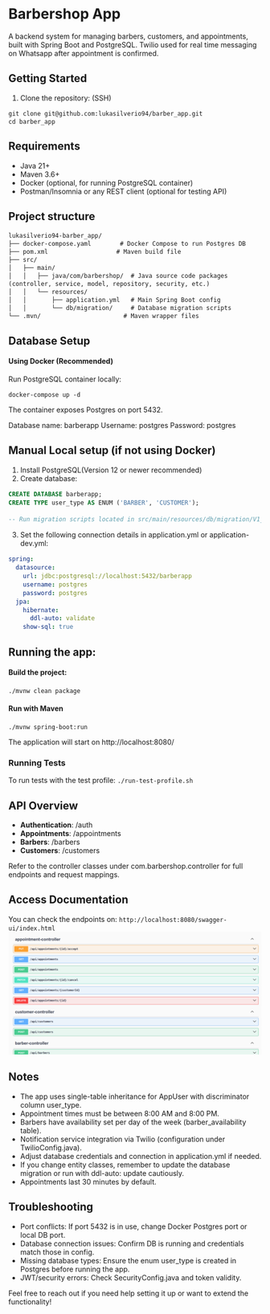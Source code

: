 # Barbershop App   
A backend system for managing barbers, customers, and appointments, built with Spring Boot and PostgreSQL. 
Twilio used for real time messaging on Whatsapp after appointment is confirmed.

## Getting Started
1. Clone the repository: (SSH)
```
git clone git@github.com:lukasilverio94/barber_app.git
cd barber_app
```
## Requirements
- Java 21+ 
- Maven 3.6+
- Docker (optional, for running PostgreSQL container)
- Postman/Insomnia or any REST client (optional for testing API)

## Project structure

```
lukasilverio94-barber_app/
├── docker-compose.yaml        # Docker Compose to run Postgres DB
├── pom.xml                   # Maven build file
├── src/
│   ├── main/
│   │   ├── java/com/barbershop/  # Java source code packages (controller, service, model, repository, security, etc.)
│   │   └── resources/
│   │       ├── application.yml   # Main Spring Boot config
│   │       └── db/migration/     # Database migration scripts
└── .mvn/                       # Maven wrapper files
```

## Database Setup

#### Using Docker (Recommended)
Run PostgreSQL container locally:
```
docker-compose up -d
```

The container exposes Postgres on port 5432.

Database name: barberapp
Username: postgres
Password: postgres

## Manual Local setup (if not using Docker)
1. Install PostgreSQL(Version 12 or newer recommended)
2. Create database:

```sql
CREATE DATABASE barberapp;
CREATE TYPE user_type AS ENUM ('BARBER', 'CUSTOMER');

-- Run migration scripts located in src/main/resources/db/migration/V1__database-init.sql

```
3. Set the following connection details in application.yml or application-dev.yml:
```yaml
spring:
  datasource:
    url: jdbc:postgresql://localhost:5432/barberapp
    username: postgres
    password: postgres
  jpa:
    hibernate:
      ddl-auto: validate
    show-sql: true
```

## Running the app:

#### Build the project:
`./mvnw clean package`

#### Run with Maven
`./mvnw spring-boot:run`

The application will start on http://localhost:8080/

### Running Tests 
To run tests with the test profile:
`./run-test-profile.sh`

## API Overview
- **Authentication**: /auth
- **Appointments**: /appointments
- **Barbers**: /barbers
- **Customers**: /customers

Refer to the controller classes under com.barbershop.controller for full endpoints and request mappings.

## Access Documentation
You can check the endpoints on: `http://localhost:8080/swagger-ui/index.html`
![img.png](img.png)

## Notes 
- The app uses single-table inheritance for AppUser with discriminator column user_type.
- Appointment times must be between 8:00 AM and 8:00 PM.
- Barbers have availability set per day of the week (barber_availability table).
- Notification service integration via Twilio (configuration under TwilioConfig.java).
- Adjust database credentials and connection in application.yml if needed.
- If you change entity classes, remember to update the database migration or run with ddl-auto: update cautiously.
- Appointments last 30 minutes by default.

## Troubleshooting
- Port conflicts: If port 5432 is in use, change Docker Postgres port or local DB port.
- Database connection issues: Confirm DB is running and credentials match those in config.
- Missing database types: Ensure the enum user_type is created in Postgres before running the app.
- JWT/security errors: Check SecurityConfig.java and token validity.

Feel free to reach out if you need help setting it up or want to extend the functionality!

